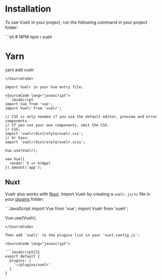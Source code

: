# Installation

To use Vuelr in your project, run the following command in your project folder:

<SourceCode lang="sh">
```sh
# NPM
npm i vuelr

# Yarn
yarn add vuelr
```
</SourceCode>

Import Vuelr in your Vue entry file:

<SourceCode lang="javascript">
```JavaScript
import Vue from 'vue';
import Vuelr from 'vuelr';

// CSS is only needed if you use the default editor, preview and error components.
// If you use your own components, omit the CSS.
// CSS:
import 'vuelr/dist/style/vuelr.css';
// Or Sass:
import 'vuelr/dist/style/vuelr.scss';

Vue.use(Vuelr);

new Vue({
  render: h => h(App)
}).$mount('app');
```
</SourceCode>

## Nuxt

Vuelr also works with [Nuxt](https://nuxtjs.org). Import Vuelr by creating a `vuelr.js/ts` file in your [plugins](https://nuxtjs.org/guide/plugins) folder:

<SourceCode lang="javascript">
```JavaScript
import Vue from 'vue';
import Vuelr from 'vuelr';

Vue.use(Vuelr);
```
</SourceCode>

Then add `vuelr` to the plugins list in your `nuxt.config.js`:

<SourceCode lang="javascript">

```JavaScript{3}
export default {
  plugins: [
    '~/plugins/vuelr'
  ]
}
```
</SourceCode>

